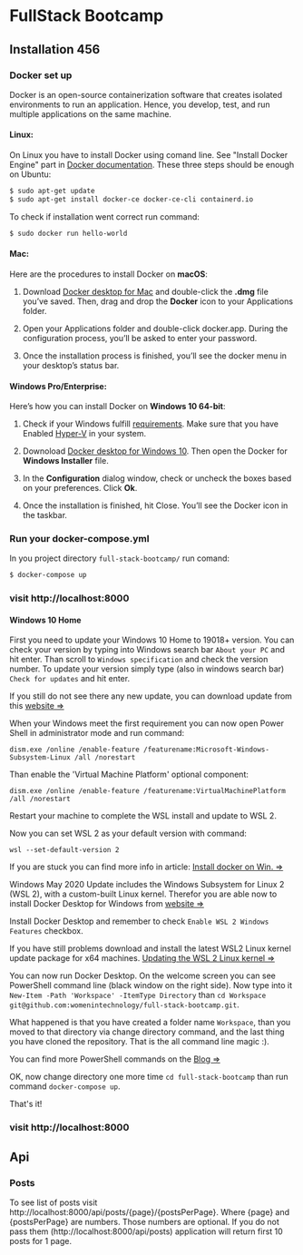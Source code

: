# FullStack Bootcamp

## Installation 456

### Docker set up

Docker is an open-source containerization software that creates isolated environments to run an application. Hence, you develop, test, and run multiple applications on the same machine.

#### Linux:

On Linux you have to install Docker using comand line. See "Install Docker Engine" part in [Docker documentation](https://docs.docker.com/engine/install/ubuntu/). These three steps should be enough on Ubuntu:

```sh
$ sudo apt-get update
$ sudo apt-get install docker-ce docker-ce-cli containerd.io
```

To check if installation went correct run command:

```sh
$ sudo docker run hello-world
```

#### Mac:

Here are the procedures to install Docker on **macOS**:

1. Download [Docker desktop for Mac](https://hub.docker.com/editions/community/docker-ce-desktop-mac) and double-click the **.dmg** file you’ve saved. Then, drag and drop the **Docker** icon to your Applications folder.

2. Open your Applications folder and double-click docker.app. During the configuration process, you’ll be asked to enter your password.

3. Once the installation process is finished, you’ll see the docker menu in your desktop’s status bar.

#### Windows Pro/Enterprise:

Here’s how you can install Docker on **Windows 10 64-bit**:

1. Check if your Windows fulfill [requirements](https://docs.microsoft.com/pl-pl/virtualization/hyper-v-on-windows/quick-start/enable-hyper-v?redirectedfrom=MSDN#check-requirements). Make sure that you have Enabled [Hyper-V](https://docs.microsoft.com/pl-pl/virtualization/hyper-v-on-windows/quick-start/enable-hyper-v?redirectedfrom=MSDN#enable-the-hyper-v-role-through-settings) in your system.

2) Downoload [Docker desktop for Windows 10](https://hub.docker.com/editions/community/docker-ce-desktop-windows).
   Then open the Docker for **Windows Installer** file.

3) In the **Configuration** dialog window, check or uncheck the boxes based on your preferences. Click **Ok**.

4) Once the installation is finished, hit Close. You’ll see the Docker icon in the taskbar.

### Run your docker-compose.yml

In you project directory `full-stack-bootcamp/` run comand:

```sh
$ docker-compose up
```

### visit http://localhost:8000

#### Windows 10 Home

First you need to update your Windows 10 Home to 19018+ version. You can check your version by typing into Windows search bar `About your PC` and hit enter. Than scroll to `Windows specification` and check the version number. To update your version simply type (also in windows search bar) `Check for updates` and hit enter.

If you still do not see there any new update, you can download update from this [website =>](https://www.microsoft.com/pl-pl/software-download/windows10)


When your Windows meet the first requirement you can now open Power Shell in administrator mode and run command:

```
dism.exe /online /enable-feature /featurename:Microsoft-Windows-Subsystem-Linux /all /norestart
```

Than enable the 'Virtual Machine Platform' optional component:

```
dism.exe /online /enable-feature /featurename:VirtualMachinePlatform /all /norestart
```

Restart your machine to complete the WSL install and update to WSL 2.

Now you can set WSL 2 as your default version with command:

```
wsl --set-default-version 2
```

If you are stuck you can find more info in article: [Install docker on Win. =>](https://docs.microsoft.com/en-us/windows/wsl/install-win10)

Windows May 2020 Update includes the Windows Subsystem for Linux 2 (WSL 2), with a custom-built Linux kernel. Therefor you are able now to install Docker Desktop for Windows from [website =>](https://hub.docker.com/editions/community/docker-ce-desktop-windows/)

Install Docker Desktop and remember to check `Enable WSL 2 Windows Features` checkbox.

If you have still problems download and install the latest WSL2 Linux kernel update package for x64 machines. [Updating the WSL 2 Linux kernel =>](https://docs.microsoft.com/en-us/windows/wsl/wsl2-kernel)

You can now run Docker Desktop. On the welcome screen you can see PowerShell command line (black window on the right side). Now type into it `New-Item -Path 'Workspace' -ItemType Directory` than `cd Workspace`
`git@github.com:womenintechnology/full-stack-bootcamp.git`.

What happened is that you have created a folder name `Workspace`, than you moved to that directory via change directory command, and the last thing you have cloned the repository. That is the all command line magic :).

You can find more PowerShell commands on the [Blog =>](https://blog.netwrix.com/2018/05/17/powershell-file-management/)

OK, now change directory one more time `cd full-stack-bootcamp` than run command `docker-compose up`.

That's it!

### visit http://localhost:8000

## Api

### Posts

To see list of posts visit http://localhost:8000/api/posts/{page}/{postsPerPage}.
Where {page} and {postsPerPage} are numbers. Those numbers are optional.
If you do not pass them (http://localhost:8000/api/posts) application will return first 10 posts for 1 page.
